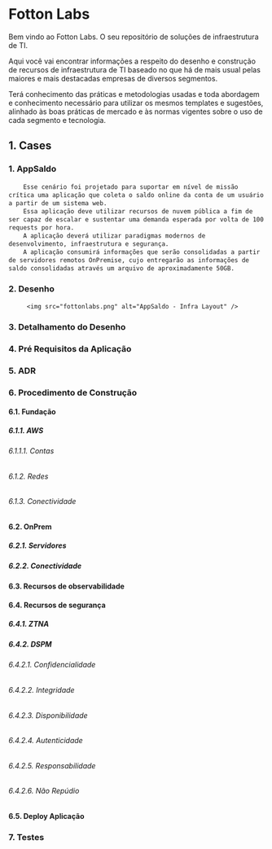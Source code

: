 # Fotton Labs

Bem vindo ao Fotton Labs. O seu repositório de soluções de infraestrutura de TI.

Aqui você vai encontrar informações a respeito do desenho e construção de recursos de infraestrutura de TI baseado no que há de mais usual pelas maiores e mais destacadas empresas de diversos segmentos. 

Terá conhecimento das práticas e metodologias usadas e toda abordagem e conhecimento necessário para utilizar os mesmos templates e sugestões, alinhado às boas práticas de mercado e às normas vigentes sobre o uso de cada segmento e tecnologia.

## 1. Cases
   ### 1. AppSaldo

        Esse cenário foi projetado para suportar em nível de missão crítica uma aplicação que coleta o saldo online da conta de um usuário a partir de um sistema web.
        Essa aplicação deve utilizar recursos de nuvem pública a fim de ser capaz de escalar e sustentar uma demanda esperada por volta de 100 requests por hora. 
        A aplicação deverá utilizar paradigmas modernos de desenvolvimento, infraestrutura e segurança.
        A aplicação consumirá informações que serão consolidadas a partir de servidores remotos OnPremise, cujo entregarão as informações de saldo consolidadas através um arquivo de aproximadamente 50GB.

   ### 2. Desenho
         <img src="fottonlabs.png" alt="AppSaldo - Infra Layout" />
   ### 3. Detalhamento do Desenho
   
   ### 4. Pré Requisitos da Aplicação
    
   ### 5. ADR
   
   ### 6. Procedimento de Construção
   
   #### 6.1. Fundação
   
   ##### 6.1.1. AWS
   
   ###### 6.1.1.1. Contas
   
   ###### 6.1.2. Redes
   
   ###### 6.1.3. Conectividade
   
   #### 6.2. OnPrem
   
   ##### 6.2.1. Servidores
   
   ##### 6.2.2. Conectividade
   
   #### 6.3. Recursos de observabilidade
   
   #### 6.4. Recursos de segurança
   
   ##### 6.4.1. ZTNA
   
   ##### 6.4.2. DSPM
   
   ###### 6.4.2.1. Confidencialidade
   
   ###### 6.4.2.2. Integridade
   
   ###### 6.4.2.3. Disponibilidade
   
   ###### 6.4.2.4. Autenticidade
   
   ###### 6.4.2.5. Responsabilidade
   
   ###### 6.4.2.6. Não Repúdio

   #### 6.5. Deploy Aplicação
   
   ### 7. Testes